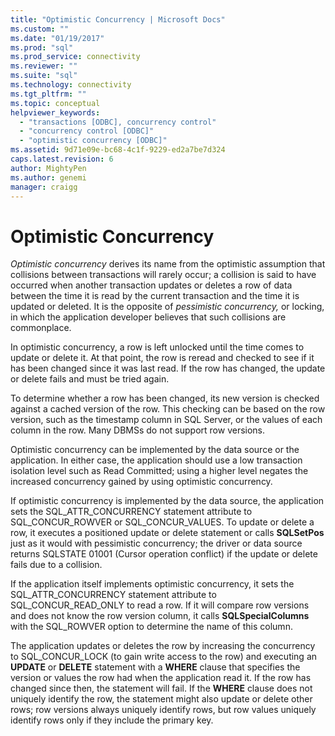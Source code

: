 ```yaml
---
title: "Optimistic Concurrency | Microsoft Docs"
ms.custom: ""
ms.date: "01/19/2017"
ms.prod: "sql"
ms.prod_service: connectivity
ms.reviewer: ""
ms.suite: "sql"
ms.technology: connectivity
ms.tgt_pltfrm: ""
ms.topic: conceptual
helpviewer_keywords: 
  - "transactions [ODBC], concurrency control"
  - "concurrency control [ODBC]"
  - "optimistic concurrency [ODBC]"
ms.assetid: 9d71e09e-bc68-4c1f-9229-ed2a7be7d324
caps.latest.revision: 6
author: MightyPen
ms.author: genemi
manager: craigg
---
```

# Optimistic Concurrency
*Optimistic concurrency* derives its name from the optimistic assumption that collisions between transactions will rarely occur; a collision is said to have occurred when another transaction updates or deletes a row of data between the time it is read by the current transaction and the time it is updated or deleted. It is the opposite of *pessimistic concurrency,* or locking, in which the application developer believes that such collisions are commonplace.  
  
 In optimistic concurrency, a row is left unlocked until the time comes to update or delete it. At that point, the row is reread and checked to see if it has been changed since it was last read. If the row has changed, the update or delete fails and must be tried again.  
  
 To determine whether a row has been changed, its new version is checked against a cached version of the row. This checking can be based on the row version, such as the timestamp column in SQL Server, or the values of each column in the row. Many DBMSs do not support row versions.  
  
 Optimistic concurrency can be implemented by the data source or the application. In either case, the application should use a low transaction isolation level such as Read Committed; using a higher level negates the increased concurrency gained by using optimistic concurrency.  
  
 If optimistic concurrency is implemented by the data source, the application sets the SQL_ATTR_CONCURRENCY statement attribute to SQL_CONCUR_ROWVER or SQL_CONCUR_VALUES. To update or delete a row, it executes a positioned update or delete statement or calls **SQLSetPos** just as it would with pessimistic concurrency; the driver or data source returns SQLSTATE 01001 (Cursor operation conflict) if the update or delete fails due to a collision.  
  
 If the application itself implements optimistic concurrency, it sets the SQL_ATTR_CONCURRENCY statement attribute to SQL_CONCUR_READ_ONLY to read a row. If it will compare row versions and does not know the row version column, it calls **SQLSpecialColumns** with the SQL_ROWVER option to determine the name of this column.  
  
 The application updates or deletes the row by increasing the concurrency to SQL_CONCUR_LOCK (to gain write access to the row) and executing an **UPDATE** or **DELETE** statement with a **WHERE** clause that specifies the version or values the row had when the application read it. If the row has changed since then, the statement will fail. If the **WHERE** clause does not uniquely identify the row, the statement might also update or delete other rows; row versions always uniquely identify rows, but row values uniquely identify rows only if they include the primary key.
